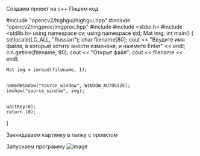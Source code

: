Создаем проект на c++
Пишем код





#include "opencv2/highgui/highgui.hpp"
#include "opencv2/imgproc/imgproc.hpp"
#include <iostream>
#include <stdio.h>
#include <stdlib.h>
using namespace cv;
using namespace std;
Mat img;
int main()
{
	setlocale(LC_ALL, "Russian");
	char filename[80];
	cout << "Ввудите имя файла, в который хотите внести измененя, и нажмите Enter" << endl;
	cin.getline(filename, 80);
	cout << "Открыт файл";
	cout << filename << endl;

	Mat img = imread(filename, 1);
	

	namedWindow("source_window", WINDOW_AUTOSIZE);
	imshow("source_window", img);


	waitKey(0);
	return (0);
}
	
	
	
	
	
Заккидаваем картинку в папку с проектом 
	
	
Запускаем программу
![image](https://user-images.githubusercontent.com/90038602/133037795-5f7f342b-051a-493d-a085-565731de8e03.png)
